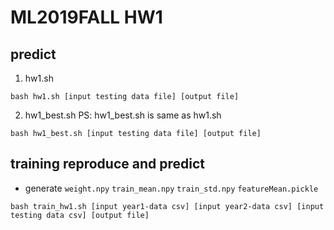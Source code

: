 # ML2019FALL HW1

## predict 
1. hw1.sh
```
bash hw1.sh [input testing data file] [output file]
```
2. hw1_best.sh
PS: hw1_best.sh is same as hw1.sh
```
bash hw1_best.sh [input testing data file] [output file]
```

## training reproduce and predict

* generate `weight.npy` `train_mean.npy` `train_std.npy` `featureMean.pickle`
```
bash train_hw1.sh [input year1-data csv] [input year2-data csv] [input testing data csv] [output file]
```
